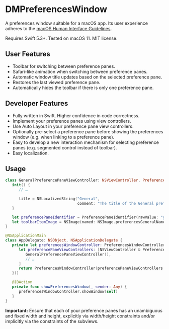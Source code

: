 # DMPreferencesWindow

A preferences window suitable for a macOS app. Its user experience adheres to the [macOS Human Interface Guidelines](https://developer.apple.com/design/human-interface-guidelines/macos/app-architecture/preferences/).

Requires Swift 5.3+. Tested on macOS 11. MIT license.

## User Features

- Toolbar for switching between preference panes.
- Safari-like animation when switching between preference panes.
- Automatic window title updates based on the selected preference pane.
- Restores the last viewed preference pane.
- Automatically hides the toolbar if there is only one preference pane.

## Developer Features

- Fully written in Swift. Higher confidence in code correctness.
- Implement your preference panes using view controllers.
- Use Auto Layout in your preference pane view controllers.
- Optionally pre-select a preference pane before showing the preferences window (e.g. when linking to a preference pane).
- Easy to develop a new interaction mechanism for selecting preference panes (e.g. segmented control instead of toolbar).
- Easy localization.

## Usage

```swift
class GeneralPreferencePaneViewController: NSViewController, PreferencePane, ToolbarItemImageProvider {
   init() {
      // …

      title = NSLocalizedString("General",
                                comment: "The title of the General preference pane.")
   }

   let preferencePaneIdentifier = PreferencePaneIdentifier(rawValue: "general")
   let toolbarItemImage = NSImage(named: NSImage.preferencesGeneralName)!
}
```

```swift
@NSApplicationMain
class AppDelegate: NSObject, NSApplicationDelegate {
   private let preferencesWindowController: PreferencesWindowController = {
      let preferencePaneViewControllers: [NSViewController & PreferencePane & ToolbarItemImageProvider] = [
         GeneralPreferencePaneViewController(),
         // …
      ]
      return PreferencesWindowController(preferencePaneViewControllers: preferencePaneViewControllers)
   }()

   @IBAction
   private func showPreferencesWindow(_ sender: Any) {
      preferencesWindowController.showWindow(self)
   }
}
```

**Important:** Ensure that each of your preference panes has an unambiguous and fixed width and height, explicitly via width/height constraints and/or implicitly via the constraints of the subviews.
